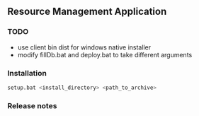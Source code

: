 ## Resource Management Application 

### TODO

- use client bin dist for windows native installer
- modify fillDb.bat and deploy.bat to take different arguments
 


### Installation

``` bash
setup.bat <install_directory> <path_to_archive>
```

### Release notes